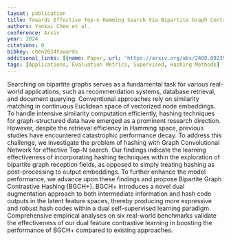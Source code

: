 ```yaml
---
layout: publication
title: Towards Effective Top-n Hamming Search Via Bipartite Graph Contrastive Hashing
authors: Yankai Chen et al.
conference: Arxiv
year: 2024
citations: 0
bibkey: chen2024towards
additional_links: [{name: Paper, url: 'https://arxiv.org/abs/2408.09239'}]
tags: [Applications, Evaluation Metrics, Supervised, Hashing Methods]
---
```

Searching on bipartite graphs serves as a fundamental task for various
real-world applications, such as recommendation systems, database retrieval,
and document querying. Conventional approaches rely on similarity matching in
continuous Euclidean space of vectorized node embeddings. To handle intensive
similarity computation efficiently, hashing techniques for graph-structured
data have emerged as a prominent research direction. However, despite the
retrieval efficiency in Hamming space, previous studies have encountered
catastrophic performance decay. To address this challenge, we investigate the
problem of hashing with Graph Convolutional Network for effective Top-N search.
Our findings indicate the learning effectiveness of incorporating hashing
techniques within the exploration of bipartite graph reception fields, as
opposed to simply treating hashing as post-processing to output embeddings. To
further enhance the model performance, we advance upon these findings and
propose Bipartite Graph Contrastive Hashing (BGCH+). BGCH+ introduces a novel
dual augmentation approach to both intermediate information and hash code
outputs in the latent feature spaces, thereby producing more expressive and
robust hash codes within a dual self-supervised learning paradigm.
Comprehensive empirical analyses on six real-world benchmarks validate the
effectiveness of our dual feature contrastive learning in boosting the
performance of BGCH+ compared to existing approaches.